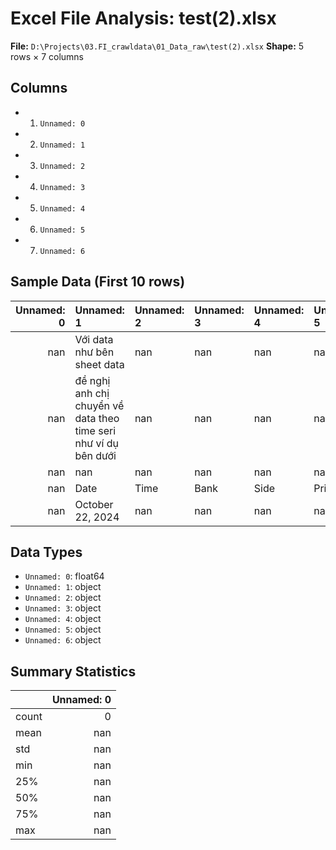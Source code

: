 # Excel File Analysis: test(2).xlsx

**File:** `D:\Projects\03.FI_crawldata\01_Data_raw\test(2).xlsx`
**Shape:** 5 rows × 7 columns

## Columns
- 1. `Unnamed: 0`
- 2. `Unnamed: 1`
- 3. `Unnamed: 2`
- 4. `Unnamed: 3`
- 5. `Unnamed: 4`
- 6. `Unnamed: 5`
- 7. `Unnamed: 6`

## Sample Data (First 10 rows)

|   Unnamed: 0 | Unnamed: 1                                                       | Unnamed: 2   | Unnamed: 3   | Unnamed: 4   | Unnamed: 5   | Unnamed: 6   |
|-------------:|:-----------------------------------------------------------------|:-------------|:-------------|:-------------|:-------------|:-------------|
|          nan | Với data như bên sheet data                                      | nan          | nan          | nan          | nan          | nan          |
|          nan | đề nghị anh chị chuyển về data theo time seri như ví dụ bên dưới | nan          | nan          | nan          | nan          | nan          |
|          nan | nan                                                              | nan          | nan          | nan          | nan          | nan          |
|          nan | Date                                                             | Time         | Bank         | Side         | Price        | Volume       |
|          nan | October 22, 2024                                                 | nan          | nan          | nan          | nan          | nan          |

## Data Types
- `Unnamed: 0`: float64
- `Unnamed: 1`: object
- `Unnamed: 2`: object
- `Unnamed: 3`: object
- `Unnamed: 4`: object
- `Unnamed: 5`: object
- `Unnamed: 6`: object

## Summary Statistics
|       |   Unnamed: 0 |
|:------|-------------:|
| count |            0 |
| mean  |          nan |
| std   |          nan |
| min   |          nan |
| 25%   |          nan |
| 50%   |          nan |
| 75%   |          nan |
| max   |          nan |
